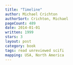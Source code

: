 ```yaml
---
title: "Timeline"
author: Michael Crichton
authorSort: Crichton, Michael
pageCount: 489
date: 2014-01-01
written: 1999
stars: 3
layout: post
category: book
tags: read unreviewed scifi
mapping: USA, North America
---
```

